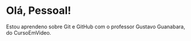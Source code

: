 # Olá, Pessoal!
 Estou aprendeno sobre Git e GitHub com o professor Gustavo Guanabara, do CursoEmVideo.
